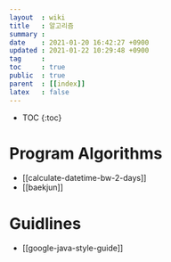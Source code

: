 ```yaml
---
layout  : wiki
title   : 알고리즘
summary : 
date    : 2021-01-20 16:42:27 +0900
updated : 2021-01-22 10:29:48 +0900
tag     : 
toc     : true
public  : true
parent  : [[index]] 
latex   : false
---
```

* TOC
{:toc}

# Program Algorithms
* [[calculate-datetime-bw-2-days]]
* [[baekjun]]

# Guidlines
* [[google-java-style-guide]]
